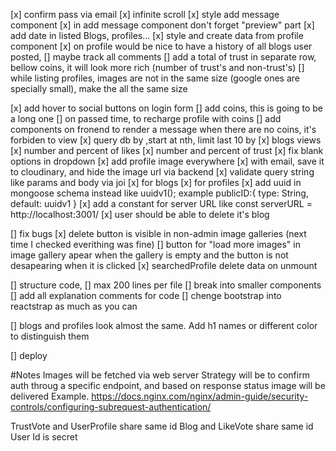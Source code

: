 [x] confirm pass via email
[x] infinite scroll
[x] style add message component
[x] in add message component don't forget "preview" part
[x] add date in listed Blogs, profiles...
[x] style and create data from profile component
    [x] on profile would be nice to have a history of all blogs user posted,
    [] maybe track all comments
    [] add a total of trust in separate row, bellow coins, it will look more rich (number of trust's and non-trust's)
    [] while listing profiles, images are not in the same size (google ones are specially small), make the all the same size

[x] add hover to social buttons on login form
[] add coins, this is going to be a long one
        [] on passed time, to recharge profile with coins
        [] add components on fronend to render a message when there are no coins, it's forbiden to view
[x] query db by ,start at nth, limit last 10 by
        [x] blogs views
        [x] number and percent of likes
        [x] number and percent of trust
[x] fix blank options in dropdown
[x] add profile image everywhere
        [x] with email, save it to cloudinary, and hide the image url via backend
[x] validate query string like params and body via joi
        [x] for blogs
        [x] for profiles
[x] add uuid in mongoose schema instead like uuidv1(); example publicID:{ type: String, default: uuidv1 }
[x] add a constant for server URL like const serverURL = http://localhost:3001/
[x] user should be able to delete it's blog

[] fix bugs
        [x] delete button is visible in non-admin image galleries (next time I checked everithing was fine)
        [] button for "load more images" in image gallery apear when the gallery is empty and
        the button is not desapearing when it is clicked
        [x] searchedProfile delete data on unmount

[] structure code, 
        [] max 200 lines per file
        [] break into smaller components
        [] add all explanation comments for code
        [] chenge bootstrap into reactstrap as much as you can

[] blogs and profiles look almost the same. Add h1 names or different color to distinguish them

[] deploy

#Notes
Images will be fetched via web server
Strategy will be to confirm auth throug a specific endpoint, and based on response status image will be delivered
Example.
https://docs.nginx.com/nginx/admin-guide/security-controls/configuring-subrequest-authentication/


TrustVote and UserProfile share same id
Blog and LikeVote share same id
User Id is secret